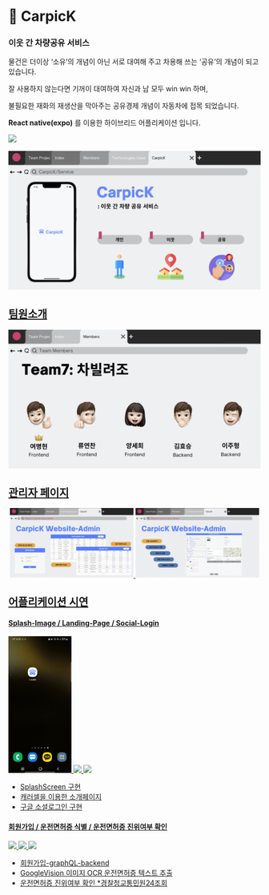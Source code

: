 # 🚙 CarpicK
### 이웃 간 차량공유 서비스

물건은 더이상 ‘소유’의 개념이 아닌 서로 대여해 주고 차용해 쓰는 ‘공유’의 개념이 되고 있습니다. 

잘 사용하지 않는다면 기꺼이 대여하여 자신과 남 모두 win win 하며,

불필요한 재화의 재생산을 막아주는 공유경제 개념이 자동차에 접목 되었습니다.

**React native(expo)** 를 이용한 하이브리드 어플리케이션 입니다.

<a href="https://www.figma.com/file/ISJzAquvSCmdPW3V4Jm8So/CarpicK---%EC%B0%A8%EB%B9%8C%EB%A0%A4%EC%A1%B0?node-id=16%3A99"><img src="https://img.shields.io/badge/Figma-5D8BFF?style=for-the-badge&logo=figma&logoColor=white"/>

<p align="center">
<img width="1000" src="./assets/readme/ppt/carpick_service.png">
</p>

## 팀원소개

<p align="center">
<img width="1000" src="./assets/readme/ppt/carpick_teammember.png">
</p>

## 관리자 페이지

<p align="center">
    <img width="49%" src="./assets/readme/ppt/carpick_admin_1.png">
    <img width="49%" src="./assets/readme/ppt/carpick_admin_2.png">
</p>

## 어플리케이션 시연
    
#### **Splash-Image** / **Landing-Page** / **Social-Login**
    
<p>
    <img width="25%" src="./assets/readme/gif/1_SplashScreen.gif">
    <img width="25%" src="./assets/readme/gif/2_Intro.gif">
    <img width="25%" src="./assets/readme/gif/3_GoogleSignIn.gif">
</p>
    
- SplashScreen 구현  
- 캐러셀을 이용한 소개페이지   
- 구글 소셜로그인 구현   

#### **회원가입** / **운전면허증 식별** / **운전면허증 진위여부 확인**
    
<p>
    <img width="25%" src="./assets/readme/gif/4_CreateUser.gif">
    <img width="25%" src="./assets/readme/gif/5_License_R1.gif">
    <img width="25%" src="./assets/readme/gif/6_License_Istruth.gif">
</p>

- 회원가입-graphQL-backend
- GoogleVision 이미지 OCR 운전면허증 텍스트 추출
- 운전면허증 진위여부 확인 *[경찰청교통민원24조회](https://tilko.net/Help/Api/POST-api-apiVersion-Efine-LicenTruth)  

    
